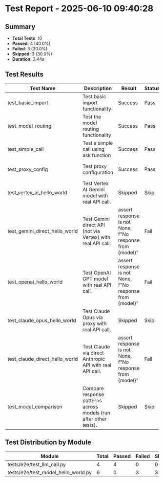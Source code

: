 # Test Report - 2025-06-10 09:40:28

## Summary
- **Total Tests**: 10
- **Passed**: 4 (40.0%)
- **Failed**: 3 (30.0%)
- **Skipped**: 3 (30.0%)
- **Duration**: 3.44s

## Test Results

| Test Name | Description | Result | Status | Duration | Timestamp | Error Message |
|-----------|-------------|--------|--------|----------|-----------|---------------|
| test_basic_import | Test basic import functionality | Success | Pass | 0.000s | 2025-06-10 09:40:28 |  |
| test_model_routing | Test the model routing functionality | Success | Pass | 0.000s | 2025-06-10 09:40:28 |  |
| test_simple_call | Test a simple call using ask function | Success | Pass | 0.334s | 2025-06-10 09:40:28 |  |
| test_proxy_config | Test proxy configuration | Success | Pass | 0.008s | 2025-06-10 09:40:28 |  |
| test_vertex_ai_hello_world | Test Vertex AI Gemini model with real API call. | Skipped | Skip | 0.000s | 2025-06-10 09:40:28 |  |
| test_gemini_direct_hello_world | Test Gemini direct API (not via Vertex) with real API call. | assert response is not None, f"No response from {model}" | Fail | 0.171s | 2025-06-10 09:40:28 | tests/e2e/test_model_hello_world.py:175: in test_gemini_direct_hello_world     result = self._verify... |
| test_openai_hello_world | Test OpenAI GPT model with real API call. | assert response is not None, f"No response from {model}" | Fail | 0.203s | 2025-06-10 09:40:28 | tests/e2e/test_model_hello_world.py:219: in test_openai_hello_world     result = self._verify_respon... |
| test_claude_opus_hello_world | Test Claude Opus via proxy with real API call. | Skipped | Skip | 2.004s | 2025-06-10 09:40:30 |  |
| test_claude_direct_hello_world | Test Claude via direct Anthropic API with real API call. | assert response is not None, f"No response from {model}" | Fail | 0.618s | 2025-06-10 09:40:31 | tests/e2e/test_model_hello_world.py:312: in test_claude_direct_hello_world     result = self._verify... |
| test_model_comparison | Compare response patterns across models (run after other tests). | Skipped | Skip | 0.000s | 2025-06-10 09:40:31 |  |

## Test Distribution by Module

| Module | Total | Passed | Failed | Skipped |
|--------|-------|--------|--------|---------|
| tests/e2e/test_llm_call.py | 4 | 4 | 0 | 0 |
| tests/e2e/test_model_hello_world.py | 6 | 0 | 3 | 3 |